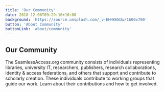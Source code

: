 ```yaml
---
title: 'Our Community'
date: 2018-12-06T09:29:16+10:00
background: 'https://source.unsplash.com/_v-EHHKKW3w/1600x700'
button: 'About Community'
buttonLink: 'about/community'
---
```


## Our Community

The SeamlessAccess.org community consists of individuals representing libraries, university IT, researchers, publishers, research collaborations, identity & access federations, and others that support and contribute to  scholarly creation. These individuals contribute to working groups that guide our work. Learn about their contributions and how to get involved.
